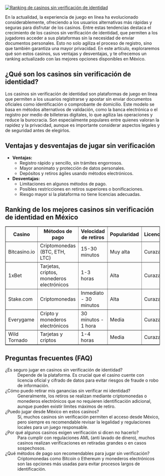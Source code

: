 [![Ranking de casinos sin verificación de identidad](https://123-caf.pages.dev/gitsignup.png)](https://vrmoo.ru/Bt82HjjY)

<p>En la actualidad, la experiencia de juego en línea ha evolucionado considerablemente, ofreciendo a los usuarios alternativas más rápidas y seguras para disfrutar de los casinos. Entre estas tendencias destaca el crecimiento de los casinos sin verificación de identidad, que permiten a los jugadores acceder a sus plataformas sin la necesidad de enviar documentos personales. Esto no solo agiliza el proceso de registro, sino que también garantiza una mayor privacidad. En este artículo, exploraremos qué son estos casinos, sus ventajas y desventajas, y te ofrecemos un ranking actualizado con las mejores opciones disponibles en México.</p>  <h2>¿Qué son los casinos sin verificación de identidad?</h2> <p>Los casinos sin verificación de identidad son plataformas de juego en línea que permiten a los usuarios registrarse y apostar sin enviar documentos oficiales como identificación o comprobante de domicilio. Este modelo se basa en métodos alternativos de validación, como la banca electrónica o el registro por medio de billeteras digitales, lo que agiliza las operaciones y reduce la burocracia. Son especialmente populares entre quienes valoran la rapidez y la privacidad, aunque es importante considerar aspectos legales y de seguridad antes de elegirlos.</p>  <h2>Ventajas y desventajas de jugar sin verificación</h2> <ul>   <li><strong>Ventajas:</strong>     <ul>       <li>Registro rápido y sencillo, sin trámites engorrosos.</li>       <li>Mayor anonimato y protección de datos personales.</li>       <li>Depósitos y retiros ágiles usando métodos electrónicos.</li>     </ul>   </li>   <li><strong>Desventajas:</strong>     <ul>       <li>Limitaciones en algunos métodos de pago.</li>       <li>Posibles restricciones en retiros superiores o bonificaciones.</li>       <li>Riesgo mayor si la plataforma no tiene licencias adecuadas.</li>     </ul>   </li> </ul>  <h2>Ranking de los mejores casinos sin verificación de identidad en México</h2> <table border="1" cellspacing="0" cellpadding="5" style="border-collapse: collapse; width: 100%;">   <thead>     <tr>       <th>Casino</th>       <th>Métodos de pago</th>       <th>Velocidad de retiros</th>       <th>Popularidad</th>       <th>Licencia</th>     </tr>   </thead>   <tbody>     <tr>       <td>Bitcasino.io</td>       <td>Criptomonedas (BTC, ETH, LTC)</td>       <td>15-30 minutos</td>       <td>Muy alta</td>       <td>Curazao</td>     </tr>     <tr>       <td>1xBet</td>       <td>Tarjetas, criptos, monederos electrónicos</td>       <td>1-3 horas</td>       <td>Alta</td>       <td>Curazao</td>     </tr>     <tr>       <td>Stake.com</td>       <td>Criptomonedas</td>       <td>Inmediato - 30 minutos</td>       <td>Alta</td>       <td>Curazao</td>     </tr>     <tr>       <td>Everygame</td>       <td>Cripto y monederos electrónicos</td>       <td>30 minutos - 1 hora</td>       <td>Media</td>       <td>Curazao</td>     </tr>     <tr>       <td>Wild Tornado</td>       <td>Tarjetas y criptos</td>       <td>1-4 horas</td>       <td>Media</td>       <td>Curazao</td>     </tr>   </tbody> </table>  <h2>Preguntas frecuentes (FAQ)</h2> <dl>   <dt>¿Es seguro jugar en casinos sin verificación de identidad?</dt>   <dd>Depende de la plataforma. Es crucial que el casino cuente con licencia oficial y cifrado de datos para evitar riesgos de fraude o robo de información.</dd>    <dt>¿Cómo puedo retirar mis ganancias sin verificar mi identidad?</dt>   <dd>Generalmente, los retiros se realizan mediante criptomonedas o monederos electrónicos que no requieren identificación adicional, aunque pueden existir límites máximos de retiro.</dd>    <dt>¿Puedo jugar desde México en estos casinos?</dt>   <dd>Sí, muchos casinos sin verificación permiten el acceso desde México, pero siempre es recomendable revisar la legalidad y regulaciones locales para un juego responsable.</dd>    <dt>¿Por qué algunos casinos exigen verificación si dicen no hacerlo?</dt>   <dd>Para cumplir con regulaciones AML (anti lavado de dinero), muchos casinos realizan verificaciones en retiradas grandes o en casos sospechosos.</dd>    <dt>¿Qué métodos de pago son recomendables para jugar sin verificación?</dt>   <dd>Criptomonedas como Bitcoin o Ethereum y monederos electrónicos son las opciones más usadas para evitar procesos largos de identificación.</dd> </dl>